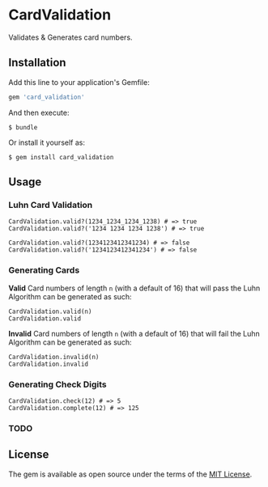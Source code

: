 # CardValidation

Validates & Generates card numbers.

## Installation

Add this line to your application's Gemfile:

```ruby
gem 'card_validation'
```

And then execute:

    $ bundle

Or install it yourself as:

    $ gem install card_validation

## Usage

### Luhn Card Validation

```
CardValidation.valid?(1234_1234_1234_1238) # => true
CardValidation.valid?('1234 1234 1234 1238') # => true

CardValidation.valid?(1234123412341234) # => false
CardValidation.valid?('1234123412341234') # => false
```

### Generating Cards

**Valid** Card numbers of length `n` (with a default of 16) that will pass the Luhn Algorithm can be generated as such:
```
CardValidation.valid(n)
CardValidation.valid
```

**Invalid** Card numbers of length `n` (with a default of 16) that will fail the Luhn Algorithm can be generated as such:
```
CardValidation.invalid(n)
CardValidation.invalid
```

### Generating Check Digits

```
CardValidation.check(12) # => 5
CardValidation.complete(12) # => 125
```

### TODO

## License

The gem is available as open source under the terms of the [MIT License](http://opensource.org/licenses/MIT).

